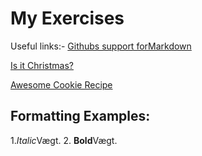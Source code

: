# My Exercises
Useful links:-
[Githubs support forMarkdown](https://docs.github.com/en/get-started/writing-on-github/getting-started-with-writing-and-formatting-on-github/basic-writing-and-formatting-syntax)

[Is it Christmas?](https://isitchristmas.com)

[Awesome Cookie Recipe](https://www.youtube.com/watch?v=dQw4w9WgXcQ&list=RDdQw4w9WgXcQ&start_radio=1&pp=ygUXbmV2ZXIgZ29ubmEgZ2l2ZSB5b3UgdXCgBwE%3D)

## Formatting Examples:
1.*Italic*Vægt.
2. **Bold**Vægt.
